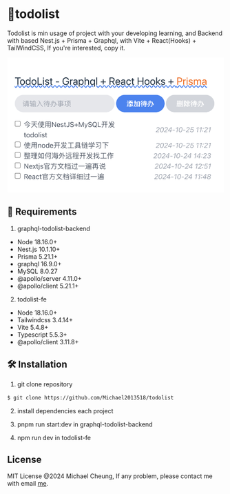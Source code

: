 # 🚀todolist
Todolist is min usage of project with your developing learning, and Backend with based Nest.js + Prisma + Graphql, with Vite + React(Hooks) + TailWindCSS, If you're interested, copy it.

![todolist-screenshot](./screenshot/todolist-screenshot.png)

## 🌈 Requirements
1. graphql-todolist-backend

- Node 18.16.0+
- Nest.js 10.1.10+
- Prisma 5.21.1+
- graphql 16.9.0+
- MySQL 8.0.27
- @apollo/server 4.11.0+
- @apollo/client 5.21.1+

2. todolist-fe

- Node 18.16.0+
- Tailwindcss 3.4.14+
- Vite 5.4.8+
- Typescript 5.5.3+
- @apollo/client 3.11.8+

## 🛠 Installation
1. git clone repository

```bash
$ git clone https://github.com/Michael2013518/todolist

```

2. install dependencies each project

3. pnpm run start:dev in graphql-todolist-backend

4. npm run dev in todolist-fe

## License

MIT License @2024 Michael Cheung, If any problem, please contact me with email [me](mailto:zdong2010@gmail.com).


